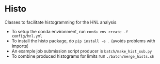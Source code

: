 # Histo

Classes to facilitate histogramming for the HNL analysis

* To setup the conda environment, run ```conda env create -f config/hnl.yml```
* To install the histo package, do ```pip install -e .``` (avoids problems with imports)
* An example job submission script producer is ```batch/make_hist_sub.py```
* To combine produced histograms for limits run ```./batch/merge_hists.sh```
